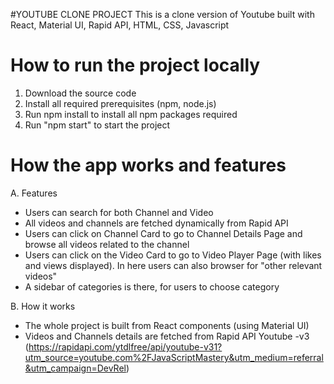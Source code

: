 #YOUTUBE CLONE PROJECT
This is a clone version of Youtube built with React, Material UI, Rapid API, HTML, CSS, Javascript

# How to run the project locally
1. Download the source code
2. Install all required prerequisites (npm, node.js)
3. Run npm install to install all npm packages required
4. Run "npm start" to start the project

# How the app works and features
A. Features
- Users can search for both Channel and Video
- All videos and channels are fetched dynamically from Rapid API
- Users can click on Channel Card to go to Channel Details Page and browse all videos related to the channel
- Users can click on the Video Card to go to Video Player Page (with likes and views displayed). In here users can also browser for "other relevant videos"
- A sidebar of categories is there, for users to choose category

B. How it works
- The whole project is built from React components (using Material UI)
- Videos and Channels details are fetched from Rapid API Youtube -v3 (https://rapidapi.com/ytdlfree/api/youtube-v31?utm_source=youtube.com%2FJavaScriptMastery&utm_medium=referral&utm_campaign=DevRel)
